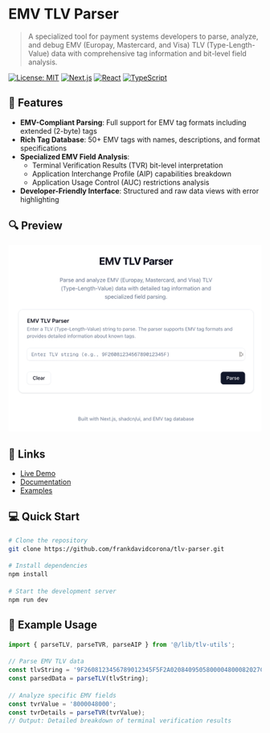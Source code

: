 # EMV TLV Parser

> A specialized tool for payment systems developers to parse, analyze, and debug EMV (Europay, Mastercard, and Visa) TLV (Type-Length-Value) data with comprehensive tag information and bit-level field analysis.

[![License: MIT](https://img.shields.io/badge/License-MIT-blue.svg)](https://opensource.org/licenses/MIT)
[![Next.js](https://img.shields.io/badge/Next.js-14%2B-black)](https://nextjs.org/)
[![React](https://img.shields.io/badge/React-19-blue)](https://reactjs.org/)
[![TypeScript](https://img.shields.io/badge/TypeScript-5-blue)](https://www.typescriptlang.org/)

## 🚀 Features

- **EMV-Compliant Parsing**: Full support for EMV tag formats including extended (2-byte) tags
- **Rich Tag Database**: 50+ EMV tags with names, descriptions, and format specifications
- **Specialized EMV Field Analysis**:
  - Terminal Verification Results (TVR) bit-level interpretation
  - Application Interchange Profile (AIP) capabilities breakdown
  - Application Usage Control (AUC) restrictions analysis
- **Developer-Friendly Interface**: Structured and raw data views with error highlighting

## 🔍 Preview

![EMV TLV Parser Screenshot](/public/images/tlv-parser.png)

## 🔗 Links

- [Live Demo](https://emv-tlv-parser.vercel.app)
- [Documentation](https://github.com/frankdavidcorona/tlv-parser#readme)
- [Examples](/examples)

## 💻 Quick Start

```bash
# Clone the repository
git clone https://github.com/frankdavidcorona/tlv-parser.git

# Install dependencies
npm install

# Start the development server
npm run dev
```

## 📝 Example Usage

```typescript
import { parseTLV, parseTVR, parseAIP } from '@/lib/tlv-utils';

// Parse EMV TLV data
const tlvString = '9F2608123456789012345F5F2A0208409505800004800082027C00';
const parsedData = parseTLV(tlvString);

// Analyze specific EMV fields
const tvrValue = '8000048000';
const tvrDetails = parseTVR(tvrValue);
// Output: Detailed breakdown of terminal verification results
``` 